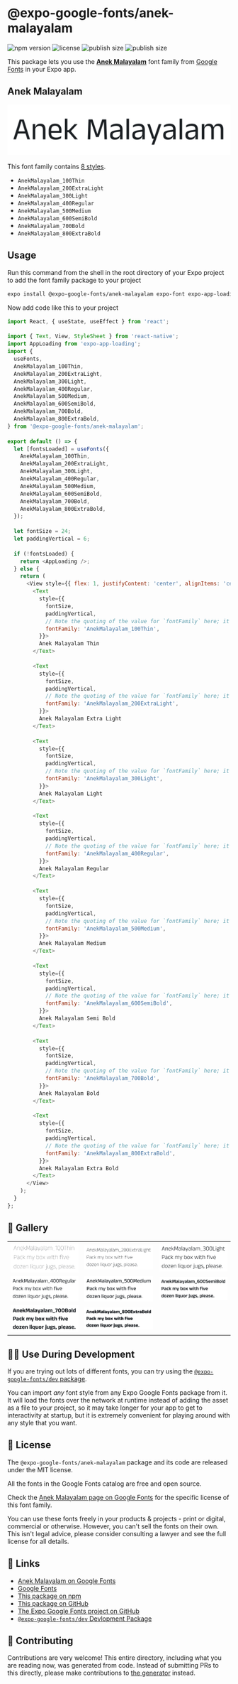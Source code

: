 # @expo-google-fonts/anek-malayalam

![npm version](https://flat.badgen.net/npm/v/@expo-google-fonts/anek-malayalam)
![license](https://flat.badgen.net/github/license/expo/google-fonts)
![publish size](https://flat.badgen.net/packagephobia/install/@expo-google-fonts/anek-malayalam)
![publish size](https://flat.badgen.net/packagephobia/publish/@expo-google-fonts/anek-malayalam)

This package lets you use the [**Anek Malayalam**](https://fonts.google.com/specimen/Anek+Malayalam) font family from [Google Fonts](https://fonts.google.com/) in your Expo app.

## Anek Malayalam

![Anek Malayalam](./font-family.png)

This font family contains [8 styles](#-gallery).

- `AnekMalayalam_100Thin`
- `AnekMalayalam_200ExtraLight`
- `AnekMalayalam_300Light`
- `AnekMalayalam_400Regular`
- `AnekMalayalam_500Medium`
- `AnekMalayalam_600SemiBold`
- `AnekMalayalam_700Bold`
- `AnekMalayalam_800ExtraBold`

## Usage

Run this command from the shell in the root directory of your Expo project to add the font family package to your project
```sh
expo install @expo-google-fonts/anek-malayalam expo-font expo-app-loading
```

Now add code like this to your project
```js
import React, { useState, useEffect } from 'react';

import { Text, View, StyleSheet } from 'react-native';
import AppLoading from 'expo-app-loading';
import {
  useFonts,
  AnekMalayalam_100Thin,
  AnekMalayalam_200ExtraLight,
  AnekMalayalam_300Light,
  AnekMalayalam_400Regular,
  AnekMalayalam_500Medium,
  AnekMalayalam_600SemiBold,
  AnekMalayalam_700Bold,
  AnekMalayalam_800ExtraBold,
} from '@expo-google-fonts/anek-malayalam';

export default () => {
  let [fontsLoaded] = useFonts({
    AnekMalayalam_100Thin,
    AnekMalayalam_200ExtraLight,
    AnekMalayalam_300Light,
    AnekMalayalam_400Regular,
    AnekMalayalam_500Medium,
    AnekMalayalam_600SemiBold,
    AnekMalayalam_700Bold,
    AnekMalayalam_800ExtraBold,
  });

  let fontSize = 24;
  let paddingVertical = 6;

  if (!fontsLoaded) {
    return <AppLoading />;
  } else {
    return (
      <View style={{ flex: 1, justifyContent: 'center', alignItems: 'center' }}>
        <Text
          style={{
            fontSize,
            paddingVertical,
            // Note the quoting of the value for `fontFamily` here; it expects a string!
            fontFamily: 'AnekMalayalam_100Thin',
          }}>
          Anek Malayalam Thin
        </Text>

        <Text
          style={{
            fontSize,
            paddingVertical,
            // Note the quoting of the value for `fontFamily` here; it expects a string!
            fontFamily: 'AnekMalayalam_200ExtraLight',
          }}>
          Anek Malayalam Extra Light
        </Text>

        <Text
          style={{
            fontSize,
            paddingVertical,
            // Note the quoting of the value for `fontFamily` here; it expects a string!
            fontFamily: 'AnekMalayalam_300Light',
          }}>
          Anek Malayalam Light
        </Text>

        <Text
          style={{
            fontSize,
            paddingVertical,
            // Note the quoting of the value for `fontFamily` here; it expects a string!
            fontFamily: 'AnekMalayalam_400Regular',
          }}>
          Anek Malayalam Regular
        </Text>

        <Text
          style={{
            fontSize,
            paddingVertical,
            // Note the quoting of the value for `fontFamily` here; it expects a string!
            fontFamily: 'AnekMalayalam_500Medium',
          }}>
          Anek Malayalam Medium
        </Text>

        <Text
          style={{
            fontSize,
            paddingVertical,
            // Note the quoting of the value for `fontFamily` here; it expects a string!
            fontFamily: 'AnekMalayalam_600SemiBold',
          }}>
          Anek Malayalam Semi Bold
        </Text>

        <Text
          style={{
            fontSize,
            paddingVertical,
            // Note the quoting of the value for `fontFamily` here; it expects a string!
            fontFamily: 'AnekMalayalam_700Bold',
          }}>
          Anek Malayalam Bold
        </Text>

        <Text
          style={{
            fontSize,
            paddingVertical,
            // Note the quoting of the value for `fontFamily` here; it expects a string!
            fontFamily: 'AnekMalayalam_800ExtraBold',
          }}>
          Anek Malayalam Extra Bold
        </Text>
      </View>
    );
  }
};

```

## 🔡 Gallery


||||
|-|-|-|
|![AnekMalayalam_100Thin](./AnekMalayalam_100Thin.ttf.png)|![AnekMalayalam_200ExtraLight](./AnekMalayalam_200ExtraLight.ttf.png)|![AnekMalayalam_300Light](./AnekMalayalam_300Light.ttf.png)||
|![AnekMalayalam_400Regular](./AnekMalayalam_400Regular.ttf.png)|![AnekMalayalam_500Medium](./AnekMalayalam_500Medium.ttf.png)|![AnekMalayalam_600SemiBold](./AnekMalayalam_600SemiBold.ttf.png)||
|![AnekMalayalam_700Bold](./AnekMalayalam_700Bold.ttf.png)|![AnekMalayalam_800ExtraBold](./AnekMalayalam_800ExtraBold.ttf.png)|||


## 👩‍💻 Use During Development

If you are trying out lots of different fonts, you can try using the [`@expo-google-fonts/dev` package](https://github.com/expo/google-fonts/tree/master/font-packages/dev#readme).

You can import *any* font style from any Expo Google Fonts package from it. It will load the fonts
over the network at runtime instead of adding the asset as a file to your project, so it may take longer
for your app to get to interactivity at startup, but it is extremely convenient
for playing around with any style that you want.

## 📖 License

The `@expo-google-fonts/anek-malayalam` package and its code are released under the MIT license.

All the fonts in the Google Fonts catalog are free and open source.

Check the [Anek Malayalam page on Google Fonts](https://fonts.google.com/specimen/Anek+Malayalam) for the specific license of this font family.

You can use these fonts freely in your products & projects - print or digital, commercial or otherwise. However, you can't sell the fonts on their own. This isn't legal advice, please consider consulting a lawyer and see the full license for all details.

## 🔗 Links

- [Anek Malayalam on Google Fonts](https://fonts.google.com/specimen/Anek+Malayalam)
- [Google Fonts](https://fonts.google.com/)
- [This package on npm](https://www.npmjs.com/package/@expo-google-fonts/anek-malayalam)
- [This package on GitHub](https://github.com/expo/google-fonts/tree/master/font-packages/anek-malayalam)
- [The Expo Google Fonts project on GitHub](https://github.com/expo/google-fonts)
- [`@expo-google-fonts/dev` Devlopment Package](https://github.com/expo/google-fonts/tree/master/font-packages/dev)

## 🤝 Contributing

Contributions are very welcome! This entire directory, including what you are reading now, was generated from code. Instead of submitting PRs to this directly, please make contributions to [the generator](https://github.com/expo/google-fonts/tree/master/packages/generator) instead.
